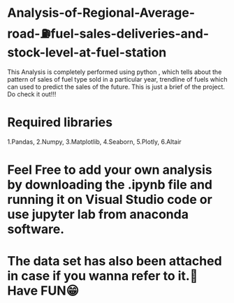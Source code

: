 # Analysis-of-Regional-Average-road-⛽fuel-sales-deliveries-and-stock-level-at-fuel-station
This Analysis is completely performed using python , which tells about the pattern of sales of fuel type sold in a particular year, trendline of fuels which can used to predict the sales of the future. This is just a brief of the project. Do check it out!!!

# Required libraries
1.Pandas,
2.Numpy,
3.Matplotlib,
4.Seaborn,
5.Plotly,
6.Altair

# Feel Free to add your own analysis by downloading the .ipynb file and running it on Visual Studio code or use jupyter lab from anaconda software.
# The data set has also been attached in case if you wanna refer to it.🦾 Have FUN😁
